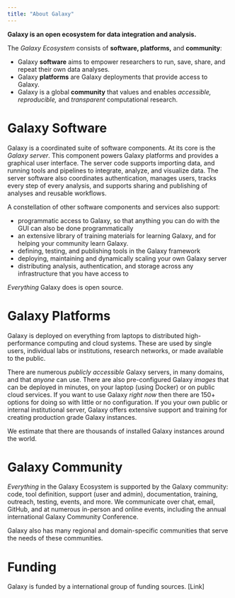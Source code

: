 ```yaml
---
title: "About Galaxy"
---
```


**Galaxy is an open ecosystem for data integration and analysis.**

The *Galaxy Ecosystem* consists of **software, platforms,** and **community**:

* Galaxy **software** aims to empower researchers to run, save, share, and repeat their own data analyses.
* Galaxy **platforms** are Galaxy deployments that provide access to Galaxy.
* Galaxy is a global **community** that values and enables *accessible, reproducible,* and	*transparent* computational research.

# Galaxy Software

Galaxy is a coordinated suite of software components.  At its core is the *Galaxy server*.  This component powers Galaxy platforms and provides a graphical user interface. The server code supports importing data, and running tools and pipelines to integrate, analyze, and visualize data. The server software also coordinates authentication, manages users, tracks every step of every analysis, and supports sharing and publishing of analyses and reusable workflows.

A constellation of other software components and services also support:

* programmatic access to Galaxy, so that anything you can do with the GUI can also be done programmatically
* an extensive library of training materials for learning Galaxy, and for helping your community learn Galaxy.
* defining, testing, and publishing tools in the Galaxy framework
* deploying, maintaining and dynamically scaling your own Galaxy server 
* distributing analysis, authentication, and storage across any infrastructure that you have access to

*Everything* Galaxy does is open source.


# Galaxy Platforms

Galaxy is deployed on everything from laptops to distributed high-performance computing and cloud systems. These are used by single users, individual labs or institutions, research networks, or made available to the public.

There are numerous *publicly accessible* Galaxy servers, in many domains, and that *anyone* can use.  There are also pre-configured Galaxy *images* that can be deployed in minutes, on your laptop (using Docker) or on public cloud services.  If you want to use Galaxy *right now* then there are 150+ options for doing so with little or no configuration.  If you your own public or internal institutional server, Galaxy offers extensive support and training for creating production grade Galaxy instances.

We estimate that there are thousands of installed Galaxy instances around the world.

# Galaxy Community

*Everything* in the Galaxy Ecosystem is supported by the Galaxy community: code, tool definition, support (user and admin), documentation, training, outreach, testing, events, and more.  We communicate over chat, email, GitHub, and at numerous in-person and online events, including the annual international Galaxy Community Conference.

Galaxy also has many regional and domain-specific communities that serve the needs of these communities.  

# Funding

Galaxy is funded by a international group of funding sources. [Link]
